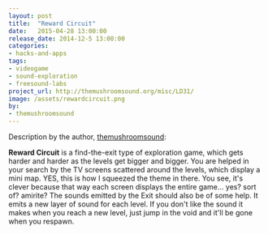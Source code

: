 ```yaml
---
layout: post
title:  "Reward Circuit"
date:   2015-04-28 13:00:00
release_date: 2014-12-5 13:00:00
categories: 
- hacks-and-apps
tags:
- videogame 
- sound-exploration
- freesound-labs
project_url: http://themushroomsound.org/misc/LD31/
image: /assets/rewardcircuit.png
by: 
- themushroomsound
---
```



Description by the author, [themushroomsound](http://themushroomsound.org):

**Reward Circuit** is a find-the-exit type of exploration game, which gets harder and harder as the levels get bigger and bigger. You are helped in your search by the TV screens scattered around the levels, which display a mini map. YES, this is how I squeezed the theme in there. You see, it's clever because that way each screen displays the entire game... yes? sort of? amirite? The sounds emitted by the Exit should also be of some help. It emits a new layer of sound for each level. If you don't like the sound it makes when you reach a new level, just jump in the void and it'll be gone when you respawn. 
